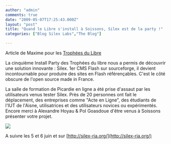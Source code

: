 ```yaml
---
author: "admin"
comments: true
date: "2009-05-07T17:25:43.000Z"
layout: "post"
title: "Quand le Libre s'install à Soissons, Silex est de la party !"
categories: ["Blog Silex Labs","The Blog"]

---
```

Article de Maxime pour les [Trophées du Libre](http://www.trophees-du-libre.org/)




La cinquième Install Party des Trophées du libre nous a permis de découvrir une solution innovante : Silex. 1er CMS Flash sur sourceforge, il devient incontournable pour produire des sites en Flash référençables. C'est le côté obscure de l'open source made in France.





La salle de formation de Picardie en ligne a été prise d'assaut par les utilisateurs venus tester Silex. Près de 20 personnes ont fait le déplacement, des entreprises comme "Acte en Ligne", des étudiants de l'IUT de l'Aisne, utilisatrices et des utilisateurs novices ou expérimentés. Encore merci à Alexandre Hoyau &  Pol Goasdoue d'être venus à Soissons présenter votre projet.



![](http://g.imagehost.org/0972/installparty.jpg)




A suivre les 5 et 6 juin  et sur [http://silex-ria.org/](http://silex-ria.org/)







